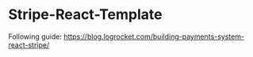 # Stripe-React-Template

Following guide: https://blog.logrocket.com/building-payments-system-react-stripe/
